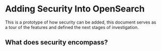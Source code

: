 # Adding Security Into OpenSearch

This is a prototype of how security can be added, this document serves as a tour of the features and defined the next stages of investigation.

## What does security encompass?

